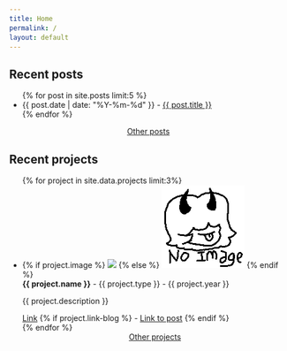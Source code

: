 ```yaml
---
title: Home
permalink: /
layout: default
---
```


## Recent posts

<ul>
  {% for post in site.posts limit:5 %}
  <li>{{ post.date | date: "%Y-%m-%d" }} - <a href="{{ post.url }}" class="post-preview"  target="_blank">{{ post.title }}</a></li>
  {% endfor %}
</ul>
<center><a href="/blog">Other posts</a></center>

## Recent projects

<ul class="projects">
    {% for project in site.data.projects limit:3%}
    <li>
      <div class="project-card">
        {% if project.image %}
        <img src="{{ project.image }}">
        {% else %}
        <img src="assets/images/projects/noImage.png">
        {% endif %}
        <div class="project-text">
        <b> {{ project.name }}</b> - {{ project.type }} - {{ project.year }}
        <p> {{ project.description }}</p>
        <a href="{{ project.link }}" target="_blank">Link</a>
        {% if project.link-blog %}
         - <a href="{{ project.link-blog }}" target="_blank">Link to post</a>
        {% endif %}
        </div>
      </div>
    </li>
    {% endfor %}
    <center><a href="/blog">Other projects</a></center>
</ul>
